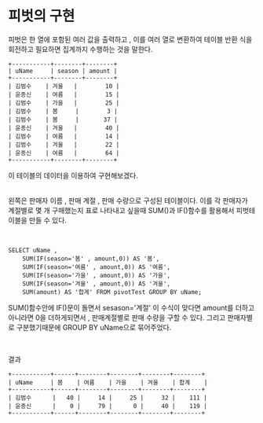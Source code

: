 # 피벗의 구현 
피벗은 한 열에 포함된 여러 값을 출력하고 , 이를 여러 열로 변환하여 테이블 반환 식을 회전하고 필요하면 집계까지 수행하는 것을 말한다.

```
+-----------+--------+--------+
| uName     | season | amount |
+-----------+--------+--------+
| 김범수    | 겨울   |        10 |
| 윤종신    | 여름   |        15 |
| 김범수    | 가을   |        25 |
| 김범수    | 봄     |        3 |
| 김범수    | 봄     |       37 |
| 윤종신    | 겨울   |        40 |
| 김범수    | 여름   |        14 |
| 김범수    | 겨울   |        22 |
| 윤종신    | 여름   |        64 |
+-----------+--------+--------+
```
이 테이블의 데이터을 이용하여 구현해보겠다.

<br>왼쪽은 판매자 이름 , 판매 계절 , 판매 수량으로 구성된 테이블이다. 이를 각 판매자가 계절별로 몇 개 구매했는지 표로 나타내고 싶을때 SUM()과 IF()함수를 활용해서 피벗테이블을 만들 수 있다.

<br>

```
SELECT uName ,
	SUM(IF(season='봄' , amount,0)) AS '봄',
    SUM(IF(season='여름' , amount,0)) AS '여름',
    SUM(IF(season='가을' , amount,0)) AS '가을',
    SUM(IF(season='겨울' , amount,0)) AS '겨울',
    SUM(amount) AS '합계' FROM pivotTest GROUP BY uName;
```
SUM()함수안에 IF()문이 돌면서 sesason='계절' 이 수식이 맞다면 amount를 더하고 아니라면 0을 더하게되면서 , 판매계절별로 판매 수량을 구할 수 있다. 그리고 판매자별로 구분했기때문에 GROUP BY uName으로 묶어주었다.

<br>

결과

```
+-----------+------+--------+--------+--------+--------+
| uName     | 봄    | 여름    | 가을    | 겨울    | 합계    |
+-----------+------+--------+--------+--------+--------+
| 김범수      |   40 |     14 |     25 |     32 |    111 |
| 윤종신      |    0 |     79 |      0 |     40 |    119 |
+-----------+------+--------+--------+--------+--------+
```
